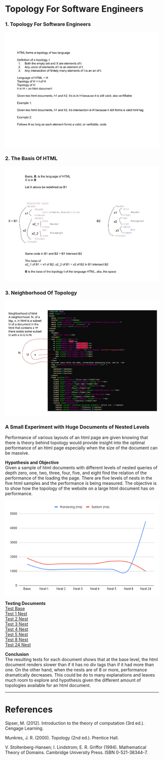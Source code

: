# Topology For Software Engineers

### 1. Topology For Software Engineers

![01TopologyForSoftwareEngineers](Resources/01TopologyForSoftwareEngineers.jpg)

### 2. The Basis Of HTML

![02TheBasisOfHTML](Resources/02TheBasisOfHTML.jpg)

### 3. Neighborhood Of Topology

![03NeighborhoodOfTopology](Resources/03NeighborhoodOfTopology.jpg)

### A Small Experiment with Huge Documents of Nested Levels
Performance of various layouts of an html page are given knowing that there is theory behind topology would provide insight into the optimal performance of an html page especially when the size of the document can be massive.

**Hypothesis and Objective**\
Given a sample of html documents with different levels of nested queries of depth zero, one, two, three, four, five, and eight find the relation of the performance of the loading the page. There are five levels of nests in the five html samples and the performance is being measured. The objective is to show how the topology of the website on a large html document has on performance.

![Results of the Chart](Resources/test01chart.png)

**Testing Documents**\
[Test Base](Resources/test01nest0b.html)\
[Test 1 Nest](Resources/test01nest01.html)\
[Test 2 Nest](Resources/test01nest02.html)\
[Test 3 Nest](Resources/test01nest03.html)\
[Test 4 Nest](Resources/test01nest04.html)\
[Test 5 Nest](Resources/test01nest05.html)\
[Test 8 Nest](Resources/test01nest08.html)\
[Test 24 Nest](Resources/test01nest24.html)

**Conclusion**\
The resulting tests for each document shows that at the base level, the html document renders slower than if it has no div tags than if it had more than one. On the other hand, when the nests are of 8 or more, performance dramatically decreases. This could be do to many explanations and leaves much room to explore and hypothesis given the different amount of topologies available for an html document.

-----

# References

Sipser, M. (2012). Introduction to the theory of computation (3rd ed.). Cengage Learning.

Munkres, J. R. (2000). Topology (2nd ed.). Prentice Hall.

V. Stoltenberg-Hansen; I. Lindstrom; E. R. Griffor (1994). Mathematical Theory of Domains. Cambridge University Press. ISBN 0-521-38344-7.
